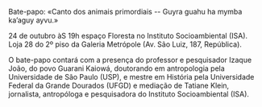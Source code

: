 Bate-papo: «Canto dos animais primordiais -- Guyra guahu ha mymba ka’aguy ayvu.»

24 de outubro àS 19h espaço Floresta no Instituto Socioambiental (ISA). 
Loja 28 do 2º piso da Galeria Metrópole (Av. São Luiz, 187, República).

O bate-papo contará com a presença do professor e pesquisador Izaque João, do povo Guarani Kaiowá, doutorando em antropologia pela Universidade de São Paulo (USP), e mestre em História pela Universidade Federal da Grande Dourados (UFGD) e mediação de  Tatiane Klein, jornalista, antropóloga e pesquisadora do Instituto Socioambiental (ISA). 

